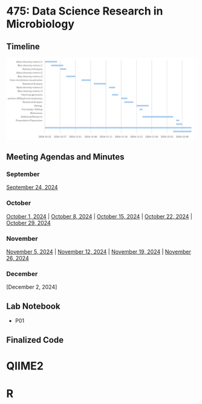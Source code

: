 # 475: Data Science Research in Microbiology

## Timeline
![alt text](https://github.com/michellengho/MICB475-Group12/blob/main/Timeline.png)

## Meeting Agendas and Minutes
### September
[September 24, 2024](https://github.com/michellengho/MICB475-Group12/blob/main/Meeting_Minutes/Sep24.md)
### October
[October 1, 2024](https://github.com/michellengho/MICB475-Group12/blob/main/Meeting_Minutes/Oct1.md) | [October 8, 2024](https://github.com/michellengho/MICB475-Group12/blob/main/Meeting_Minutes/Oct8.md) | [October 15, 2024](https://github.com/michellengho/MICB475-Group12/blob/main/Meeting_Minutes/Oct15.md) | [October 22, 2024](https://github.com/michellengho/MICB475-Group12/blob/main/Meeting_Minutes/Oct22.md) | [October 29, 2024](https://github.com/michellengho/MICB475-Group12/blob/main/Meeting_Minutes/Oct29.md) 
### November
[November 5, 2024](https://github.com/michellengho/MICB475-Group12/blob/main/Meeting_Minutes/Nov%205.md) | [November 12, 2024](https://github.com/michellengho/MICB475-Group12/blob/main/Meeting_Minutes/Nov%2012.md) | [November 19, 2024](https://github.com/michellengho/MICB475-Group12/blob/main/Meeting_Minutes/Nov19.md) | [November 26, 2024](https://github.com/michellengho/MICB475-Group12/blob/main/Meeting_Minutes/Nov%2026.md)
### December
[December 2, 2024]

## Lab Notebook
- P01

## Finalized Code
# QIIME2
# R
